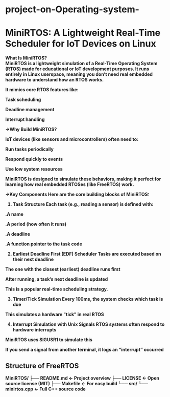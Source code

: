 # project-on-Operating-system-

# MiniRTOS: A Lightweight Real-Time Scheduler for IoT Devices on Linux 


 
<b> What Is MiniRTOS?<b> <br>
MiniRTOS is a lightweight simulation of a Real-Time Operating System (RTOS) made for educational or IoT development purposes. It runs entirely in Linux userspace, meaning you don’t need real embedded hardware to understand how an RTOS works.

<b>It mimics core RTOS features like:<b> <br>

Task scheduling

Deadline management

Interrupt handling

->Why Build MiniRTOS?

IoT devices (like sensors and microcontrollers) often need to:

Run tasks periodically

Respond quickly to events

Use low system resources

MiniRTOS is designed to simulate these behaviors, making it perfect for learning how real embedded RTOSes (like FreeRTOS) work.

->Key Components
Here are the core building blocks of MiniRTOS:

1. Task Structure
Each task (e.g., reading a sensor) is defined with:

.A name

.A period (how often it runs)

.A deadline

.A function pointer to the task code

2. Earliest Deadline First (EDF) Scheduler
Tasks are executed based on their next deadline

The one with the closest (earliest) deadline runs first

After running, a task’s next deadline is updated

This is a popular real-time scheduling strategy.

3. Timer/Tick Simulation
Every 100ms, the system checks which task is due

This simulates a hardware "tick" in real RTOS

4. Interrupt Simulation with Unix Signals
RTOS systems often respond to hardware interrupts

MiniRTOS uses SIGUSR1 to simulate this

If you send a signal from another terminal, it logs an “interrupt” occurred


## Structure of  FreeRTOS
MiniRTOS/
├── README.md         ← Project overview
├── LICENSE           ← Open source license (MIT)
├── Makefile          ← For easy build
└── src/
    └── minirtos.cpp  ← Full C++ source code





